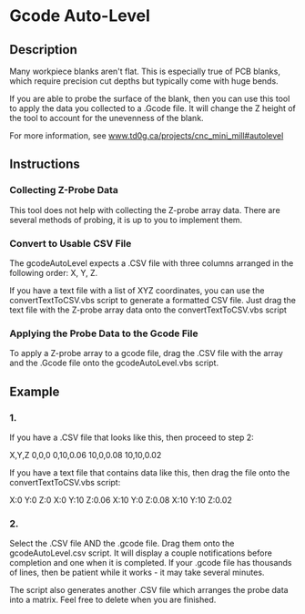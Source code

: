 # Gcode Auto-Level

## Description

Many workpiece blanks aren't flat.  This is especially true of PCB blanks, which require precision cut depths but typically come with huge bends.

If you are able to probe the surface of the blank, then you can use this tool to apply the data you collected to a .Gcode file.  It will change the Z height of the tool to account for the unevenness of the blank.

For more information, see www.td0g.ca/projects/cnc_mini_mill#autolevel

## Instructions

### Collecting Z-Probe Data

This tool does not help with collecting the Z-probe array data.  There are several methods of probing, it is up to you to implement them.

### Convert to Usable CSV File

The gcodeAutoLevel expects a .CSV file with three columns arranged in the following order: X, Y, Z.

If you have a text file with a list of XYZ coordinates, you can use the convertTextToCSV.vbs script to generate a formatted CSV file.  Just drag the text file with the Z-probe array data onto the convertTextToCSV.vbs script

### Applying the Probe Data to the Gcode File

To apply a Z-probe array to a gcode file, drag the .CSV file with the array and the .Gcode file onto the gcodeAutoLevel.vbs script.

## Example

### 1.

If you have a .CSV file that looks like this, then proceed to step 2:

X,Y,Z
0,0,0
0,10,0.06
10,0,0.08
10,10,0.02

If you have a text file that contains data like this, then drag the file onto the convertTextToCSV.vbs script:

X:0 Y:0 Z:0
X:0 Y:10 Z:0.06
X:10 Y:0 Z:0.08
X:10 Y:10 Z:0.02

### 2.

Select the .CSV file AND the .gcode file.  Drag them onto the gcodeAutoLevel.csv script.  It will display a couple notifications before completion and one when it is completed.  If your .gcode file has thousands of lines, then be patient while it works - it may take several minutes.

The script also generates another .CSV file which arranges the probe data into a matrix.  Feel free to delete when you are finished.
